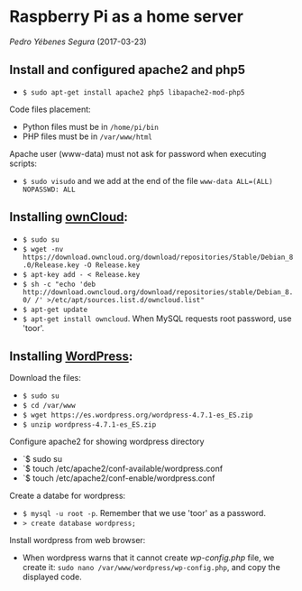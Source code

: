 # Raspberry Pi as a home server

*Pedro Yébenes Segura* (2017-03-23)

## Install and configured apache2 and php5 

* `$ sudo apt-get install apache2 php5 libapache2-mod-php5`

Code files placement:

* Python files must be in `/home/pi/bin`
* PHP files must be in `/var/www/html`

Apache user (www-data) must not ask for password when executing scripts:

* `$ sudo visudo` and we add at the end of the file `www-data ALL=(ALL) NOPASSWD: ALL`


## Installing [ownCloud](https://owncloud.org/):

* `$ sudo su`
* `$ wget -nv https://download.owncloud.org/download/repositories/Stable/Debian_8.0/Release.key -O Release.key`
* `$ apt-key add - < Release.key`
* `$ sh -c "echo 'deb http://download.owncloud.org/download/repositories/stable/Debian_8.0/ /' >/etc/apt/sources.list.d/owncloud.list"`
* `$ apt-get update`
* `$ apt-get install owncloud`.
When MySQL requests root password, use 'toor'.

## Installing [WordPress](https://es.wordpress.org/):

Download the files:

* `$ sudo su`
* `$ cd /var/www`
* `$ wget https://es.wordpress.org/wordpress-4.7.1-es_ES.zip`
* `$ unzip wordpress-4.7.1-es_ES.zip`

Configure apache2 for showing wordpress directory

* `$ sudo su
* `$ touch /etc/apache2/conf-available/wordpress.conf
* `$ touch /etc/apache2/conf-enable/wordpress.conf

Create a databe for wordpress:

* `$ mysql -u root -p`.
Remember that we use 'toor' as a password.
* `> create database wordpress;`

Install wordpress from web browser:

* When wordpress warns that it cannot create *wp-config.php* file, we create it: `sudo nano /var/www/wordpress/wp-config.php`, and copy the displayed code.



